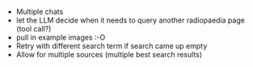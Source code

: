 - Multiple chats 
- let the LLM decide when it needs to query another radiopaedia page (tool call?)
- pull in example images :-O
- Retry with different search term if search came up empty
- Allow for multiple sources (multiple best search results)